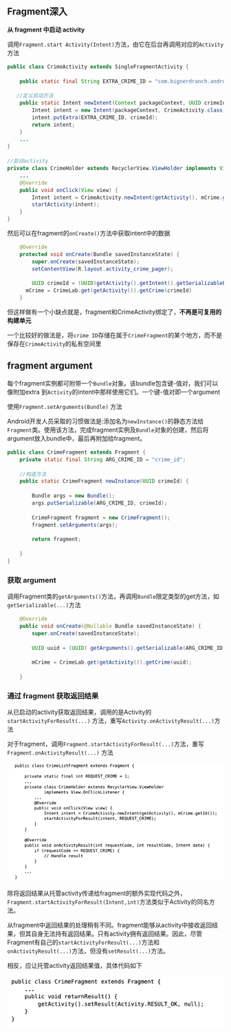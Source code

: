 ## Fragment深入

**从 fragment 中启动 activity** 

调用`Fragment.start Activity(Intent)`方法，由它在后台再调用对应的`Activity`方法 

```java
public class CrimeActivity extends SingleFragmentActivity {
    
    public static final String EXTRA_CRIME_ID = "com.bignerdranch.android.criminalintent.crime_id";
    
   //定义启动方法
    public static Intent newIntent(Context packageContext, UUID crimeId) { 
        Intent intent = new Intent(packageContext, CrimeActivity.class);
        intent.putExtra(EXTRA_CRIME_ID, crimeId);
        return intent;
    } 
    ...
}

//启动activity
private class CrimeHolder extends RecyclerView.ViewHolder implements View.OnClickListener {
    ...
    @Override
    public void onClick(View view) {
        Intent intent = CrimeActivity.newIntent(getActivity(), mCrime.getId());
        startActivity(intent);
    }
}
```

然后可以在fragment的`onCreate()`方法中获取intent中的数据

```java
    @Override
    protected void onCreate(Bundle savedInstanceState) {
        super.onCreate(savedInstanceState);
        setContentView(R.layout.activity_crime_pager);
      
        UUID crimeId = (UUID)getActivity().getIntent().getSerializableExtra(CrimeActivity.EXTRA_CRIME_ID);
      mCrime = CrimeLab.get(getActivity()).getCrime(crimeId)
    }
```

但这样做有一个小缺点就是，fragment和CrimeActivity绑定了，**不再是可复用的构建单元** 

一个比较好的做法是，将`crime ID`存储在属于`CrimeFragment`的某个地方，而不是保存在`CrimeActivity`的私有空间里 



## fragment argument 

每个fragment实例都可附带一个`Bundle`对象。该bundle包含键-值对，我们可以像附加extra 到`Activity`的intent中那样使用它们。一个键-值对即一个argument 

使用`Fragment.setArguments(Bundle)` 方法

Android开发人员采取的习惯做法是:添加名为`newInstance()`的静态方法给`Fragment`类。使用该方法，完成fragment实例及`Bundle`对象的创建，然后将argument放入bundle中，最后再附加给fragment。

```java
public class CrimeFragment extends Fragment {
    private static final String ARG_CRIME_ID = "crime_id";
  
    //构造方法
    public static CrimeFragment newInstance(UUID crimeId) {

        Bundle args = new Bundle();
        args.putSerializable(ARG_CRIME_ID, crimeId);

        CrimeFragment fragment = new CrimeFragment();
        fragment.setArguments(args);

        return fragment;

    }
}
```



### 获取 argument 

调用Fragment类的`getArguments()`方法，再调用`Bundle`限定类型的get方法，如`getSerializable(...)`方法 

```java
    @Override
    public void onCreate(@Nullable Bundle savedInstanceState) {
        super.onCreate(savedInstanceState);

        UUID uuid = (UUID) getArguments().getSerializable(ARG_CRIME_ID);

        mCrime = CrimeLab.get(getActivity()).getCrime(uuid);

    }
```



### 通过 fragment 获取返回结果 

从已启动的activity获取返回结果，调用的是Activity的 `startActivityForResult(...)` 方法，重写`Activity.onActivityResult(...)`方法  

对于fragment，调用`Fragment.startActivityForResult(...)`方法，重写`Fragment.onActivityResult(...)` 方法

![028](https://github.com/winfredzen/Android-Basic/raw/master/images/028.png)

除将返回结果从托管activity传递给fragment的额外实现代码之外，`Fragment.startActivityForResult(Intent,int)`方法类似于Activity的同名方法。 

从fragment中返回结果的处理稍有不同。fragment能够从activity中接收返回结果，但其自身无法持有返回结果。只有activity拥有返回结果。因此，尽管Fragment有自己的`startActivityForResult(...)`方法和`onActivityResult(...)`方法，但没有`setResult(...)`方法。 

相反，应让托管activity返回结果值，具体代码如下

![029](https://github.com/winfredzen/Android-Basic/raw/master/images/029.png)









